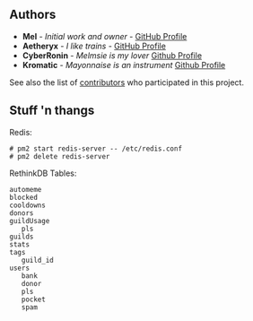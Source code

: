 ## Authors

* **Mel** - *Initial work and owner* - [GitHub Profile](https://github.com/melmsie)
* **Aetheryx** - *I like trains* - [GitHub Profile](https://github.com/Aetheryx)
* **CyberRonin** - *Melmsie is my lover* [Github Profile](https://github.com/TheCyberRonin)
* **Kromatic** - *Mayonnaise is an instrument* [Github Profile](https://github.com/Devoxin)

See also the list of [contributors](https://github.com/melmsie/Dank-Memer/contributors) who participated in this project.

## Stuff 'n thangs  
Redis:
```
# pm2 start redis-server -- /etc/redis.conf
# pm2 delete redis-server
```
RethinkDB Tables:
```
automeme
blocked
cooldowns
donors
guildUsage
   pls
guilds
stats
tags
   guild_id
users
   bank
   donor
   pls
   pocket
   spam
```
